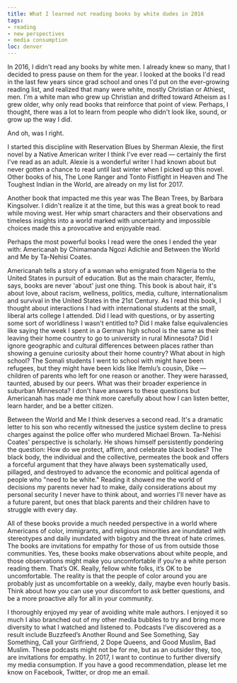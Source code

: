 ```yaml
---
title: What I learned not reading books by white dudes in 2016
tags:
- reading
- new perspectives
- media consumption
loc: denver
---
```

In 2016, I didn't read any books by white men. I already knew so many, that I decided to press pause on them for the year. I looked at the books I'd read in the last few years since grad school and ones I'd put on the ever-growing reading list, and realized that many were white, mostly Christian or Athiest, men. I'm a white man who grew up Christian and drifted toward Atheism as I grew older, why only read books that reinforce that point of view. Perhaps, I thought, there was a lot to learn from people who didn't look like, sound, or grow up the way I did.

And oh, was I right.

I started this discipline with Reservation Blues by Sherman Alexie, the first novel by a Native American writer I think I've ever read — certainly the first I've read as an adult. Alexie is a wonderful writer I had known about but never gotten a chance to read until last winter when I picked up this novel. Other books of his, The Lone Ranger and Tonto Fistfight in Heaven and The Toughest Indian in the World, are already on my list for 2017.

Another book that impacted me this year was The Bean Trees, by Barbara Kingsolver. I didn't realize it at the time, but this was a great book to read while moving west. Her whip smart characters and their observations and timeless insights into a world marked with uncertainty and impossible choices made this a provocative and enjoyable read.

Perhaps the most powerful books I read were the ones I ended the year with: Americanah by Chimamanda Ngozi Adichie and Between the World and Me by Ta-Nehisi Coates.

Americanah tells a story of a woman who emigrated from Nigeria to the United States in pursuit of education. But as the main character, Ifemlu, says, books are never 'about' just one thing. This book is about hair, it's about love, about racism, wellness, politics, media, culture, internationalism and survival in the United States in the 21st Century. As I read this book, I thought about interactions I had with international students at the small, liberal arts college I attended. Did I lead with questions, or by asserting some sort of worldliness I wasn't entitled to? Did I make false equivalencies like saying the week I spent in a German high school is the same as their leaving their home country to go to university in rural Minnesota? Did I ignore geographic and cultural differences between places rather than showing a genuine curiosity about their home country? What about in high school? The Somali students I went to school with might have been refugees, but they might have been kids like Ifemlu’s cousin, Dike — children of parents who left for one reason or another. They were harassed, taunted, abused by our peers. What was their broader experience in suburban Minnesota? I don't have answers to these questions but Americanah has made me think more carefully about how I can listen better, learn harder, and be a better citizen.

Between the World and Me I think deserves a second read. It's a dramatic letter to his son who recently witnessed the justice system decline to press charges against the police offer who murdered Michael Brown. Ta-Nehisi Coates' perspective is scholarly. He shows himself persistently pondering the question: How do we protect, affirm, and celebrate black bodies? The black body, the individual and the collective, permeates the book and offers a forceful argument that they have always been systematically used, pillaged, and destroyed to advance the economic and political agenda of people who "need to be white." Reading it showed me the world of decisions my parents never had to make, daily considerations about my personal security I never have to think about, and worries I'll never have as a future parent, but ones that black parents and their children have to struggle with every day.

All of these books provide a much needed perspective in a world where Americans of color, immigrants, and religious minorities are inundated with stereotypes and daily inundated with bigotry and the threat of hate crimes. The books are invitations for empathy for those of us from outside those communities. Yes, these books make observations about white people, and those observations might make you uncomfortable if you’re a white person reading them. That’s OK. Really, fellow white folks, it’s OK to be uncomfortable. The reality is that the people of color around you are probably just as uncomfortable on a weekly, daily, maybe even hourly basis. Think about how you can use your discomfort to ask better questions, and be a more proactive ally for all in your community.

I thoroughly enjoyed my year of avoiding white male authors. I enjoyed it so much I also branched out of my other media bubbles to try and bring more diversity to what I watched and listened to. Podcasts I’ve discovered as a result include Buzzfeed’s Another Round and See Something, Say Something, Call your Girlfriend, 2 Dope Queens, and Good Muslim, Bad Muslim. These podcasts might not be for me, but as an outsider they, too, are invitations for empathy. In 2017, I want to continue to further diversify my media consumption. If you have a good recommendation, please let me know on Facebook, Twitter, or drop me an email.
